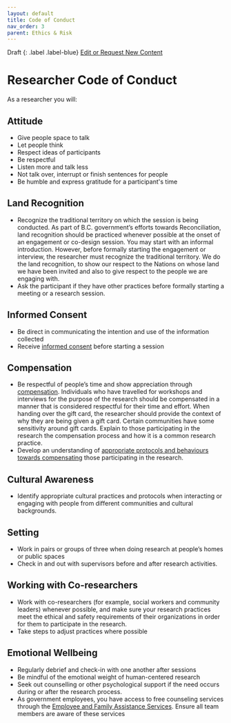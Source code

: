 ```yaml
---
layout: default
title: Code of Conduct
nav_order: 3
parent: Ethics & Risk
---
```


Draft
{: .label .label-blue}
[Edit or Request New Content](https://github.com/bcgov/design-research-guide/issues/new/choose)

# Researcher Code of Conduct

As a researcher you will:

## Attitude
- Give people space to talk
- Let people think
- Respect ideas of participants
- Be respectful
- Listen more and talk less
- Not talk over, interrupt or finish sentences for people
- Be humble and express gratitude for a participant's time

## Land Recognition
- Recognize the traditional territory on which the session is being conducted. As part of B.C. government’s efforts towards Reconciliation, land recognition should be practiced whenever possible at the onset of an engagement or co-design session. You may start with an informal introduction. However, before formally starting the engagement or interview, the researcher must recognize the traditional territory. We do the land recognition, to show our respect to the Nations on whose land we have been invited and also to give respect to the people we are engaging with.
- Ask the participant if they have other practices before formally starting a meeting or a research session.

## Informed Consent
- Be direct in communicating the intention and use of the information collected
- Receive [informed consent](https://bcgov.github.io/design-research-guide/planning-research/consent.html) before starting a session

## Compensation
- Be respectful of people’s time and show appreciation through [compensation](https://bcgov.github.io/design-research-guide/planning-research/compensation.html). Individuals who have travelled for workshops and interviews for the purpose of the research should be compensated in a manner that is considered respectful for their time and effort. When handing over the gift card, the researcher should provide the context of why they are being given a gift card. Certain communities have some sensitivity around gift cards. Explain to those participating in the research the compensation process and how it is a common research practice.
- Develop an understanding of [appropriate protocols and behaviours towards compensating](https://bcgov.github.io/design-research-guide/planning-research/compensation.html#honorarium--gift-giving-for-indigenous-peoples) those participating in the research.

## Cultural Awareness
- Identify appropriate cultural practices and protocols when interacting or engaging with people from different communities and cultural backgrounds.

## Setting
- Work in pairs or groups of three when doing research at people’s homes or public spaces
- Check in and out with supervisors before and after research activities.

## Working with Co-researchers
- Work with co-researchers (for example, social workers and community leaders) whenever possible, and make sure your research practices meet the ethical and safety requirements of their organizations in order for them to participate in the research.
- Take steps to adjust practices where possible

## Emotional Wellbeing
- Regularly debrief and check-in with one another after sessions
- Be mindful of the emotional weight of human-centered research
- Seek out counselling or other psychological support if the need occurs during or after the research process.
- As government employees, you have access to free counseling services through the [Employee and Family Assistance Services](https://www2.gov.bc.ca/gov/content/careers-myhr/all-employees/safety-health-well-being/health/efas). Ensure all team members are aware of these services
